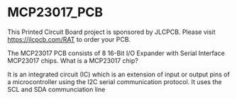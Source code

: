 # MCP23017_PCB

This Printed Circuit Board project is sponsored by JLCPCB.
Please visit https://jlcpcb.com/RAT to order your PCB.

The MCP23017 PCB consists of 8 16-Bit I/O Expander with Serial Interface MCP23017 chips.
What is a MCP23017 chip?

It is an integrated circuit (IC) which is an extension of input or output pins of a microcontroller using the I2C serial communication protocol. It uses the SCL and SDA communciation line
